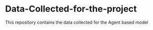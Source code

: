 # Data-Collected-for-the-project
This repository contains the data collected for the Agent based model
